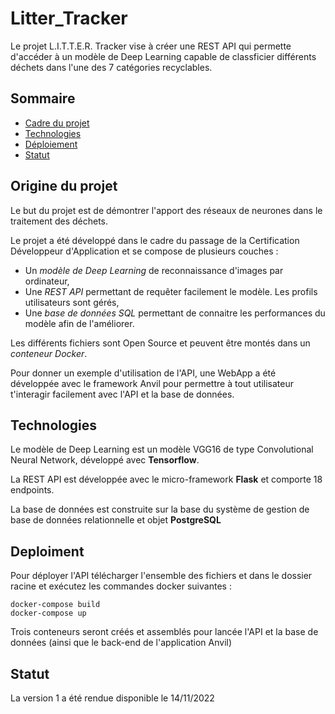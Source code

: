 # Litter_Tracker

Le projet L.I.T.T.E.R. Tracker vise à créer une REST API qui permette d'accéder à un modèle de Deep Learning capable de classficier différents déchets dans l'une des 7 catégories recyclables. 

## Sommaire

* [Cadre du projet](#cadre-du-projet)
* [Technologies](#technologies)
* [Déploiement](#deploiment)
* [Statut](#statut)

## Origine du projet

Le but du projet est de démontrer l'apport des réseaux de neurones dans le traitement des déchets. 

Le projet a été développé dans le cadre du passage de la Certification Développeur d'Application et se compose de plusieurs couches : 
- Un *modèle de Deep Learning* de reconnaissance d'images par ordinateur,
- Une *REST API* permettant de requêter facilement le modèle. Les profils utilisateurs sont gérés,
- Une *base de données SQL* permettant de connaitre les performances du modèle afin de l'améliorer.

Les différents fichiers sont Open Source et peuvent être montés dans un *conteneur Docker*. 

Pour donner un exemple d'utilisation de l'API, une WebApp a été développée avec le framework Anvil pour permettre à tout utilisateur t'interagir facilement avec l'API et la base de données. 

## Technologies 

Le modèle de Deep Learning est un modèle VGG16 de type Convolutional Neural Network, développé avec **Tensorflow**. 

La REST API est développée avec le micro-framework **Flask** et comporte 18 endpoints.

La base de données est construite sur la base du système de gestion de base de données relationnelle et objet **PostgreSQL**

## Deploiment 

Pour déployer l'API télécharger l'ensemble des fichiers et dans le dossier racine et exécutez les commandes docker suivantes : 
```
docker-compose build
docker-compose up
```
Trois conteneurs seront créés et assemblés pour lancée l'API et la base de données (ainsi que le back-end de l'application Anvil)

## Statut

La version 1 a été rendue disponible le 14/11/2022